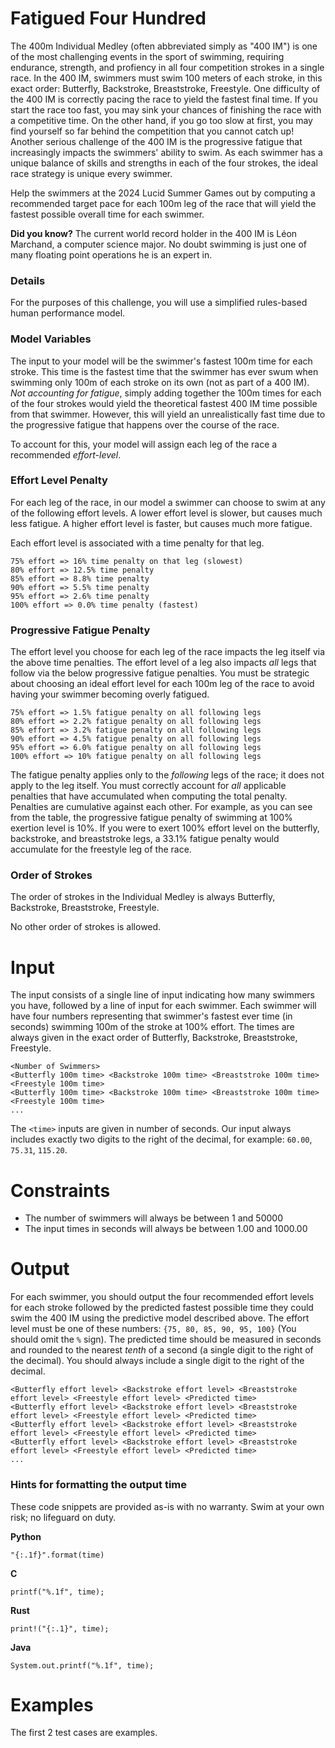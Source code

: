 # Fatigued Four Hundred

The 400m Individual Medley (often abbreviated simply as "400 IM") is one of the most challenging events in the sport of swimming, requiring endurance, strength, and profiency in all four competition strokes in a single race.
In the 400 IM, swimmers must swim 100 meters of each stroke, in this exact order: Butterfly, Backstroke, Breaststroke, Freestyle.
One difficulty of the 400 IM is correctly pacing the race to yield the fastest final time.
If you start the race too fast, you may sink your chances of finishing the race with a competitive time.
On the other hand, if you go too slow at first, you may find yourself so far behind the competition that you cannot catch up!
Another serious challenge of the 400 IM is the progressive fatigue that increasingly impacts the swimmers' ability to swim.
As each swimmer has a unique balance of skills and strengths in each of the four strokes, the ideal race strategy is unique every swimmer.

Help the swimmers at the 2024 Lucid Summer Games out by computing a recommended target pace for each 100m leg of the race that will yield the fastest possible overall time for each swimmer.

**Did you know?** The current world record holder in the 400 IM is Léon Marchand, a computer science major. No doubt swimming is just one of many floating point operations he is an expert in.

### Details

For the purposes of this challenge, you will use a simplified rules-based human performance model.

### Model Variables
The input to your model will be the swimmer's fastest 100m time for each stroke.
This time is the fastest time that the swimmer has ever swum when swimming only 100m of each stroke on its own (not as part of a 400 IM).
_Not accounting for fatigue_, simply adding together the 100m times for each of the four strokes would yield the theoretical fastest 400 IM time possible from that swimmer.
However, this will yield an unrealistically fast time due to the progressive fatigue that happens over the course of the race.

To account for this, your model will assign each leg of the race a recommended _effort-level_.

### Effort Level Penalty
For each leg of the race, in our model a swimmer can choose to swim at any of the following effort levels.
A lower effort level is slower, but causes much less fatigue.
A higher effort level is faster, but causes much more fatigue.

Each effort level is associated with a time penalty for that leg.

```
75% effort => 16% time penalty on that leg (slowest)
80% effort => 12.5% time penalty
85% effort => 8.8% time penalty
90% effort => 5.5% time penalty
95% effort => 2.6% time penalty
100% effort => 0.0% time penalty (fastest)
```

### Progressive Fatigue Penalty

The effort level you choose for each leg of the race impacts the leg itself via the above time penalties.
The effort level of a leg also impacts _all_ legs that follow via the below progressive fatigue penalties.
You must be strategic about choosing an ideal effort level for each 100m leg of the race to avoid having your swimmer becoming overly fatigued.

```
75% effort => 1.5% fatigue penalty on all following legs
80% effort => 2.2% fatigue penalty on all following legs
85% effort => 3.2% fatigue penalty on all following legs
90% effort => 4.5% fatigue penalty on all following legs
95% effort => 6.0% fatigue penalty on all following legs
100% effort => 10% fatigue penalty on all following legs
```

The fatigue penalty applies only to the _following_ legs of the race; it does not apply to the leg itself.
You must correctly account for _all_ applicable penalties that have accumulated when computing the total penalty.
Penalties are cumulative against each other.
For example, as you can see from the table, the progressive fatigue penalty of swimming at $100\%$ exertion level is $10\%$.
If you were to exert $100\%$ effort level on the butterfly, backstroke, and breaststroke legs, a $33.1\%$ fatigue penalty would accumulate for the freestyle leg of the race.

### Order of Strokes
The order of strokes in the Individual Medley is always Butterfly, Backstroke, Breaststroke, Freestyle.

No other order of strokes is allowed.

# Input

The input consists of a single line of input indicating how many swimmers you have, followed by a line of input for each swimmer.
Each swimmer will have four numbers representing that swimmer's fastest ever time (in seconds) swimming 100m of the stroke at $100\%$ effort.
The times are always given in the exact order of Butterfly, Backstroke, Breaststroke, Freestyle.

```
<Number of Swimmers>
<Butterfly 100m time> <Backstroke 100m time> <Breaststroke 100m time> <Freestyle 100m time>
<Butterfly 100m time> <Backstroke 100m time> <Breaststroke 100m time> <Freestyle 100m time>
...
```

The `<time>` inputs are given in number of seconds.
Our input always includes exactly two digits to the right of the decimal, for example: `60.00`, `75.31`, `115.20`.

# Constraints
* The number of swimmers will always be between 1 and 50000
* The input times in seconds will always be between 1.00 and 1000.00

# Output
For each swimmer, you should output the four recommended effort levels for each stroke followed by the predicted fastest possible time they could swim the 400 IM using the predictive model described above.
The effort level must be one of these numbers: `{75, 80, 85, 90, 95, 100}` (You should omit the `%` sign).
The predicted time should be measured in seconds and rounded to the nearest _tenth_ of a second (a single digit to the right of the decimal). You should always include a single digit to the right of the decimal.

```
<Butterfly effort level> <Backstroke effort level> <Breaststroke effort level> <Freestyle effort level> <Predicted time>
<Butterfly effort level> <Backstroke effort level> <Breaststroke effort level> <Freestyle effort level> <Predicted time>
<Butterfly effort level> <Backstroke effort level> <Breaststroke effort level> <Freestyle effort level> <Predicted time>
<Butterfly effort level> <Backstroke effort level> <Breaststroke effort level> <Freestyle effort level> <Predicted time>
...
```

### Hints for formatting the output time
These code snippets are provided as-is with no warranty. Swim at your own risk; no lifeguard on duty.

**Python**
```
"{:.1f}".format(time)
```

**C**
```
printf("%.1f", time);
```

**Rust**
```
print!("{:.1}", time);
```

**Java**
```
System.out.printf("%.1f", time);
```

# Examples
The first 2 test cases are examples.